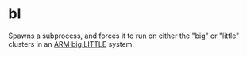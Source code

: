 # bl

Spawns a subprocess, and forces it to run on either the "big" or "little"
clusters in an [ARM big.LITTLE](https://en.wikipedia.org/wiki/ARM_big.LITTLE)
system.
